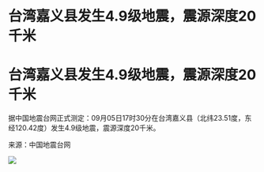 # 台湾嘉义县发生4.9级地震，震源深度20千米

# 台湾嘉义县发生4.9级地震，震源深度20千米

据中国地震台网正式测定：09月05日17时30分在台湾嘉义县（北纬23.51度，东经120.42度）发生4.9级地震，震源深度20千米。

来源：中国地震台网

![](https://inews.gtimg.com/news_bt/On7HJP4anasRaDJw3_AoNrLaHTU3E21ZqAkGsnqWiTngUAA/1000)

